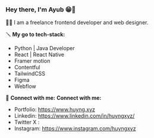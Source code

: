 ### Hey there, I'm Ayub 😁👋

🧑‍🦲 I am a freelance frontend developer and web designer.

🪛 **My go to tech-stack:**
- Python | Java Developer
- React | React Native
- Framer motion
- Contentful
- TailwindCSS
- Figma
- Webflow


🙌 **Connect with me:**
**Connect with me:**
- Portfolio: https://www.huyng.xyz
- Linkedin: https://www.linkedin.com/in/huyngxyz/
- Twitter X : 
- Instagram: https://www.instagram.com/huyngxyz
<!--
**iAyubDev/iAyubDev** is a ✨ _special_ ✨ repository because its `README.md` (this file) appears on your GitHub profile.
Here are some ideas to get you started:
- 🔭 I’m currently working on ...
- 🌱 I’m currently learning ...
- 👯 I’m looking to collaborate on ...
- 🤔 I’m looking for help with ...
- 💬 Ask me about ...
- 📫 How to reach me: ...
- 😄 Pronouns: ...
- ⚡ Fun fact: ...
-->
